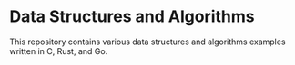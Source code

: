 # Data Structures and Algorithms
 
This repository contains various data structures and algorithms examples written in C, Rust, and Go. 